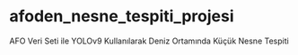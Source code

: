 # afoden_nesne_tespiti_projesi
AFO Veri Seti ile YOLOv9 Kullanılarak Deniz  Ortamında Küçük Nesne Tespiti 
